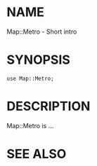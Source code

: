# NAME

Map::Metro - Short intro

# SYNOPSIS

    use Map::Metro;

# DESCRIPTION

Map::Metro is ...

# SEE ALSO
